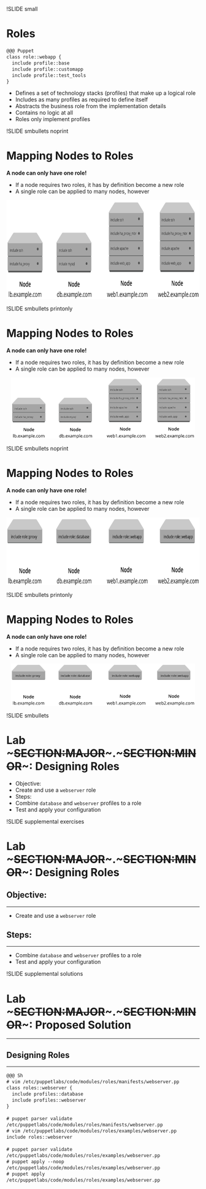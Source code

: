 !SLIDE small 
# Roles

    @@@ Puppet
    class role::webapp {
      include profile::base
      include profile::customapp
      include profile::test_tools
    }

* Defines a set of technology stacks (profiles) that make up a logical role
* Includes as many profiles as required to define itself
* Abstracts the business role from the implementation details
* Contains no logic at all
* Roles only implement profiles


!SLIDE smbullets noprint
# Mapping Nodes to Roles

**A node can only have one role!**

* If a node requires two roles, it has by definition become a new role
* A single role can be applied to many nodes, however

<center><img src="../_images/roles_profiles/legacy_classification.png" style="width:774px;height:257px;" alt="Legacy Classification"/></center>


!SLIDE smbullets printonly
# Mapping Nodes to Roles

**A node can only have one role!**

* If a node requires two roles, it has by definition become a new role
* A single role can be applied to many nodes, however

<center><img src="../_images/roles_profiles/legacy_classification.png" style="width:480px;height:159px;" alt="Legacy Classification"/></center>


!SLIDE smbullets noprint
# Mapping Nodes to Roles

**A node can only have one role!**

* If a node requires two roles, it has by definition become a new role
* A single role can be applied to many nodes, however

<center><img src="../_images/roles_profiles/role_classification.png" style="width:772px;height:176px;" alt="Role Classification"/></center>


!SLIDE smbullets printonly
# Mapping Nodes to Roles

**A node can only have one role!**

* If a node requires two roles, it has by definition become a new role
* A single role can be applied to many nodes, however

<center><img src="../_images/roles_profiles/role_classification.png" style="width:480px;height:109px;" alt="Role Classification"/></center>


!SLIDE smbullets 
# Lab ~~~SECTION:MAJOR~~~.~~~SECTION:MINOR~~~: Designing Roles

* Objective:
 * Create and use a `webserver` role 
* Steps:
 * Combine `database` and `webserver` profiles to a role
 * Test and apply your configuration


!SLIDE supplemental exercises
# Lab ~~~SECTION:MAJOR~~~.~~~SECTION:MINOR~~~: Designing Roles

## Objective:

****

* Create and use a `webserver` role

## Steps:

****

* Combine `database` and `webserver` profiles to a role
* Test and apply your configuration


!SLIDE supplemental solutions
# Lab ~~~SECTION:MAJOR~~~.~~~SECTION:MINOR~~~: Proposed Solution

****

## Designing Roles

****

    @@@ Sh
    # vim /etc/puppetlabs/code/modules/roles/manifests/webserver.pp
    class roles::webserver {
      include profiles::database
      include profiles::webserver
    }

    # puppet parser validate /etc/puppetlabs/code/modules/roles/manifests/webserver.pp
    # vim /etc/puppetlabs/code/modules/roles/examples/webserver.pp
    include roles::webserver

    # puppet parser validate /etc/puppetlabs/code/modules/roles/examples/webserver.pp
    # puppet apply --noop /etc/puppetlabs/code/modules/roles/examples/webserver.pp
    # puppet apply /etc/puppetlabs/code/modules/roles/examples/webserver.pp
